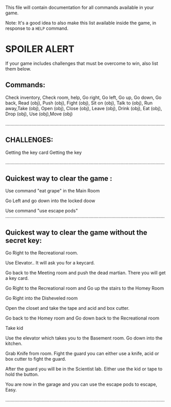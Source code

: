 This file will contain documentation for all commands available in your game.

Note:  It's a good idea to also make this list available inside the game, in response to a `HELP` command.


# SPOILER ALERT

If your game includes challenges that must be overcome to win, also list them below.


## Commands:

Check inventory, Check room, help, Go right, Go left, Go up, Go down, Go back, Read (obj), Push (obj), Fight (obj), Sit on (obj), Talk to (obj), Run away,Take (obj), Open (obj), Close (obj), Leave (obj), Drink (obj), Eat (obj), Drop (obj), Use (obj),Move (obj)

...........................................................................................................................


## CHALLENGES:

Getting the key card
Getting the key

...........................................................................................................................

## Quickest way to clear the game :

Use command "eat grape" in the Main Room

Go Left and go down into the locked doow

Use command "use escape pods"
...........................................................................................................................

## Quickest way to clear the game without the secret key:

Go Right to the Recreational room.

Use Elevator.. It will ask you for a keycard.

Go back to the Meeting room and push the dead martian. There you will get a key card.

Go Right to the Recreational room and Go up the stairs to the Homey Room

Go Right into the Disheveled room

Open the closet and take the tape and acid and box cutter.

Go back to the Homey room and Go down back to the Recreational room 

Take kid

Use the elevator which takes you to the Basement room. Go down into the kitchen. 

Grab Knife from room. Fight the guard you can either use a knife, acid or box cutter to fight the guard.

After the guard you will be in the Scientist lab. Either use the kid or tape to hold the button.

You are now in the garage and you can use the escape pods to escape, Easy.


...........................................................................................................................
